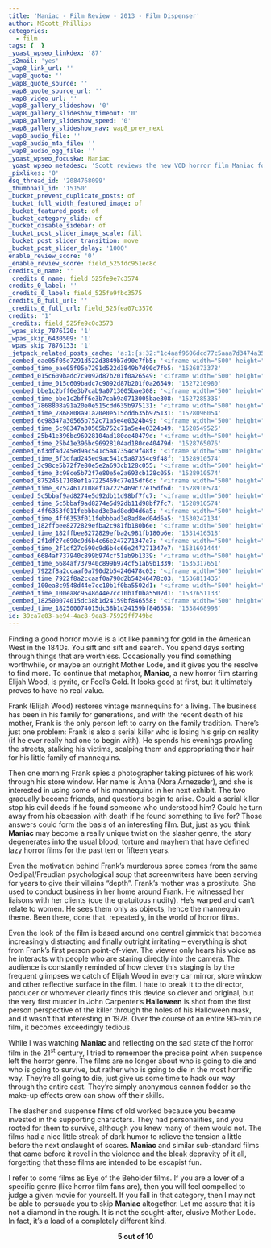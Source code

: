 ```yaml
---
title: 'Maniac - Film Review - 2013 - Film Dispenser'
author: MScott_Phillips
categories:
  - film
tags: {  }
_yoast_wpseo_linkdex: '87'
_s2mail: 'yes'
_wap8_link_url: ''
_wap8_quote: ''
_wap8_quote_source: ''
_wap8_quote_source_url: ''
_wap8_video_url: ''
_wap8_gallery_slideshow: '0'
_wap8_gallery_slideshow_timeout: '0'
_wap8_gallery_slideshow_speed: '0'
_wap8_gallery_slideshow_nav: wap8_prev_next
_wap8_audio_file: ''
_wap8_audio_m4a_file: ''
_wap8_audio_ogg_file: ''
_yoast_wpseo_focuskw: Maniac
_yoast_wpseo_metadesc: 'Scott reviews the new VOD horror film Maniac for squatch.in.'
_pixlikes: '0'
dsq_thread_id: '2084768099'
_thumbnail_id: '15150'
_bucket_prevent_duplicate_posts: of
_bucket_full_width_featured_image: of
_bucket_featured_post: of
_bucket_category_slide: of
_bucket_disable_sidebar: of
_bucket_post_slider_image_scale: fill
_bucket_post_slider_transition: move
_bucket_post_slider_delay: '1000'
enable_review_score: '0'
_enable_review_score: field_525fdc951ec8c
credits_0_name: ''
_credits_0_name: field_525fe9e7c3574
credits_0_label: ''
_credits_0_label: field_525fe9fbc3575
credits_0_full_url: ''
_credits_0_full_url: field_525fea07c3576
credits: '1'
_credits: field_525fe9c0c3573
_wpas_skip_7876120: '1'
_wpas_skip_6430509: '1'
_wpas_skip_7876133: '1'
_jetpack_related_posts_cache: 'a:1:{s:32:"1c4aaf9606dcd77c5aaa7d3474a35a0d";a:2:{s:7:"expires";i:1491832451;s:7:"payload";a:3:{i:0;a:1:{s:2:"id";i:12515;}i:1;a:1:{s:2:"id";i:26030;}i:2;a:1:{s:2:"id";i:23263;}}}}'
_oembed_eae05f05e7291d522d3849b7d90c7fb5: '<iframe width="500" height="281" src="https://www.youtube.com/embed/9teNKmm9R3k?start=3&feature=oembed" frameborder="0" allow="autoplay; encrypted-media" allowfullscreen></iframe>'
_oembed_time_eae05f05e7291d522d3849b7d90c7fb5: '1526873378'
_oembed_015c609badc7c9092d87b201f0a26549: '<iframe width="500" height="281" src="https://www.youtube.com/embed/dkhBDhQ4OxM?feature=oembed" frameborder="0" allow="autoplay; encrypted-media" allowfullscreen></iframe>'
_oembed_time_015c609badc7c9092d87b201f0a26549: '1527210980'
_oembed_bbe1c2bff6e3b7cab9a0713005bae308: '<iframe width="500" height="281" src="https://www.youtube.com/embed/_DTbx7c7ez8?feature=oembed" frameborder="0" allow="autoplay; encrypted-media" allowfullscreen></iframe>'
_oembed_time_bbe1c2bff6e3b7cab9a0713005bae308: '1527285335'
_oembed_7868808a91a20e0e515cdd635b975131: '<iframe width="500" height="281" src="https://www.youtube.com/embed/PEZ2r1YGKSA?feature=oembed" frameborder="0" allow="autoplay; encrypted-media" allowfullscreen></iframe>'
_oembed_time_7868808a91a20e0e515cdd635b975131: '1528096054'
_oembed_6c98347a30565b752c71a5e4e0324b49: '<iframe width="500" height="281" src="https://www.youtube.com/embed/FhwktRDG_aQ?feature=oembed" frameborder="0" allow="autoplay; encrypted-media" allowfullscreen></iframe>'
_oembed_time_6c98347a30565b752c71a5e4e0324b49: '1528549525'
_oembed_25b41e396bc96928104ad180ce40479d: '<iframe width="500" height="281" src="https://www.youtube.com/embed/MFWF9dU5Zc0?feature=oembed" frameborder="0" allow="autoplay; encrypted-media" allowfullscreen></iframe>'
_oembed_time_25b41e396bc96928104ad180ce40479d: '1528765076'
_oembed_6f3dfad245ed9ac541c5a87354c9f48f: '<iframe width="500" height="281" src="https://www.youtube.com/embed/rTMINaybeyE?feature=oembed" frameborder="0" allow="autoplay; encrypted-media" allowfullscreen></iframe>'
_oembed_time_6f3dfad245ed9ac541c5a87354c9f48f: '1528910574'
_oembed_3c98ce5b72f7e80e5e2a693cb128c055: '<iframe width="500" height="281" src="https://www.youtube.com/embed/j7RHHPN4gII?feature=oembed" frameborder="0" allow="autoplay; encrypted-media" allowfullscreen></iframe>'
_oembed_time_3c98ce5b72f7e80e5e2a693cb128c055: '1528910574'
_oembed_87524617108ef1a7225469c77e15df6d: '<iframe width="500" height="281" src="https://www.youtube.com/embed/bP8vCXPo-BA?feature=oembed" frameborder="0" allow="autoplay; encrypted-media" allowfullscreen></iframe>'
_oembed_time_87524617108ef1a7225469c77e15df6d: '1528910574'
_oembed_5c5bbaf9ad8274e5d92db11d98bf7fc7: '<iframe width="500" height="281" src="https://www.youtube.com/embed/yqAS2lPISa8?feature=oembed" frameborder="0" allow="autoplay; encrypted-media" allowfullscreen></iframe>'
_oembed_time_5c5bbaf9ad8274e5d92db11d98bf7fc7: '1528910574'
_oembed_4ff6353f011febbbad3e8ad8ed04d6a5: '<iframe width="500" height="281" src="https://www.youtube.com/embed/HikYI0jIAwU?feature=oembed" frameborder="0" allow="autoplay; encrypted-media" allowfullscreen></iframe>'
_oembed_time_4ff6353f011febbbad3e8ad8ed04d6a5: '1530242134'
_oembed_182ffbee8272829efba2c981fb180b6e: '<iframe width="500" height="281" src="https://www.youtube.com/embed/Seg_yBYPjG4?feature=oembed" frameborder="0" allow="autoplay; encrypted-media" allowfullscreen></iframe>'
_oembed_time_182ffbee8272829efba2c981fb180b6e: '1531416518'
_oembed_2f1df27c690c9d6b4c66e247271347e7: '<iframe width="500" height="281" src="https://www.youtube.com/embed/9XxLHyzsB_Q?feature=oembed" frameborder="0" allow="autoplay; encrypted-media" allowfullscreen></iframe>'
_oembed_time_2f1df27c690c9d6b4c66e247271347e7: '1531691444'
_oembed_6684af737940c899b974cf51ab9b1339: '<iframe width="500" height="281" src="https://www.youtube.com/embed/gp-8oB53P7k?feature=oembed" frameborder="0" allow="autoplay; encrypted-media" allowfullscreen></iframe>'
_oembed_time_6684af737940c899b974cf51ab9b1339: '1535317651'
_oembed_7922f8a2ccaaf0a790d2b54246478c03: '<iframe width="500" height="281" src="https://www.youtube.com/embed/AWvUNABT8sg?feature=oembed" frameborder="0" allow="autoplay; encrypted-media" allowfullscreen></iframe>'
_oembed_time_7922f8a2ccaaf0a790d2b54246478c03: '1536811435'
_oembed_100ea8c9548d44e7cc10b1f0ba5502d1: '<iframe width="500" height="281" src="https://www.youtube.com/embed/ek1ePFp-nBI?feature=oembed" frameborder="0" allow="autoplay; encrypted-media" allowfullscreen></iframe>'
_oembed_time_100ea8c9548d44e7cc10b1f0ba5502d1: '1537651133'
_oembed_182500074015dc38b1d24159bf846558: '<iframe width="500" height="281" src="https://www.youtube.com/embed/USPd0vX2sdc?feature=oembed" frameborder="0" allow="autoplay; encrypted-media" allowfullscreen></iframe>'
_oembed_time_182500074015dc38b1d24159bf846558: '1538468998'
id: 39ca7e03-ae94-4ac8-9ea3-75929ff749bd
---
```

<p>Finding a good horror movie is a lot like panning for gold in the American West in the 1840s. You sift and sift and search. You spend days sorting through things that are worthless. Occasionally you find something worthwhile, or maybe an outright Mother Lode, and it gives you the resolve to find more. To continue that metaphor, <b>Maniac</b>, a new horror film starring Elijah Wood, is pyrite, or Fool’s Gold. It looks good at first, but it ultimately proves to have no real value.</p>
<p>Frank (Elijah Wood) restores vintage mannequins for a living. The business has been in his family for generations, and with the recent death of his mother, Frank is the only person left to carry on the family tradition. There’s just one problem: Frank is also a serial killer who is losing his grip on reality (if he ever really had one to begin with). He spends his evenings prowling the streets, stalking his victims, scalping them and appropriating their hair for his little family of mannequins.</p>
<p>Then one morning Frank spies a photographer taking pictures of his work through his store window. Her name is Anna (Nora Arnezeder), and she is interested in using some of his mannequins in her next exhibit. The two gradually become friends, and questions begin to arise. Could a serial killer stop his evil deeds if he found someone who understood him? Could he turn away from his obsession with death if he found something to live for? Those answers could form the basis of an interesting film. But, just as you think <b>Maniac</b> may become a really unique twist on the slasher genre, the story degenerates into the usual blood, torture and mayhem that have defined lazy horror films for the past ten or fifteen years.</p>
<p>Even the motivation behind Frank’s murderous spree comes from the same Oedipal/Freudian psychological soup that screenwriters have been serving for years to give their villains “depth”. Frank’s mother was a prostitute. She used to conduct business in her home around Frank. He witnessed her liaisons with her clients (cue the gratuitous nudity). He’s warped and can’t relate to women. He sees them only as objects, hence the mannequin theme. Been there, done that, repeatedly, in the world of horror films.</p>
<p>Even the look of the film is based around one central gimmick that becomes increasingly distracting and finally outright irritating – everything is shot from Frank’s first person point-of-view. The viewer only hears his voice as he interacts with people who are staring directly into the camera. The audience is constantly reminded of how clever this staging is by the frequent glimpses we catch of Elijah Wood in every car mirror, store window and other reflective surface in the film. I hate to break it to the director, producer or whomever clearly finds this device so clever and original, but the very first murder in John Carpenter’s <b>Halloween</b> is shot from the first person perspective of the killer through the holes of his Halloween mask, and it wasn’t that interesting in 1978. Over the course of an entire 90-minute film, it becomes exceedingly tedious.</p>
<p>While I was watching <b>Maniac</b> and reflecting on the sad state of the horror film in the 21<sup>st</sup> century, I tried to remember the precise point when suspense left the horror genre. The films are no longer about who is going to die and who is going to survive, but rather who is going to die in the most horrific way. They’re all going to die, just give us some time to hack our way through the entire cast. They’re simply anonymous cannon fodder so the make-up effects crew can show off their skills.</p>
<p>The slasher and suspense films of old worked because you became invested in the supporting characters. They had personalities, and you rooted for them to survive, although you knew many of them would not. The films had a nice little streak of dark humor to relieve the tension a little before the next onslaught of scares. <b>Maniac</b> and similar sub-standard films that came before it revel in the violence and the bleak depravity of it all, forgetting that these films are intended to be escapist fun.</p>
<p>I refer to some films as Eye of the Beholder films. If you are a lover of a specific genre (like horror film fans are), then you will feel compelled to judge a given movie for yourself. If you fall in that category, then I may not be able to persuade you to skip <b>Maniac</b> altogether. Let me assure that it is not a diamond in the rough. It is not the sought-after, elusive Mother Lode. In fact, it’s a load of a completely different kind.</p>
<p align="CENTER"><b>5 out of 10</b></p>
